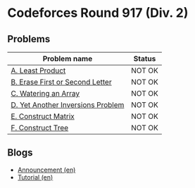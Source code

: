 # Codeforces Round 917 (Div. 2)

## Problems

|Problem name|Status|
|------------|---------|
| [A. Least Product](problems/A._Least_Product.md)|NOT OK|
| [B. Erase First or Second Letter](problems/B._Erase_First_or_Second_Letter.md)|NOT OK|
| [C. Watering an Array](problems/C._Watering_an_Array.md)|NOT OK|
| [D. Yet Another Inversions Problem](problems/D._Yet_Another_Inversions_Problem.md)|NOT OK|
| [E. Construct Matrix](problems/E._Construct_Matrix.md)|NOT OK|
| [F. Construct Tree](problems/F._Construct_Tree.md)|NOT OK|
## Blogs

- [Announcement (en)](blogs/Announcement_(en).md)
- [Tutorial (en)](blogs/Tutorial_(en).md)
